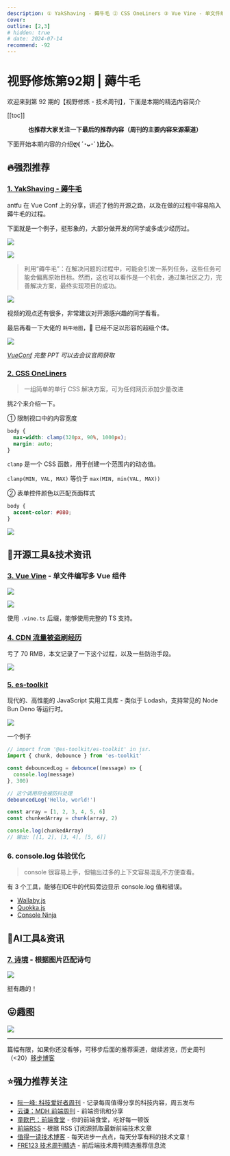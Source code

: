 ```yaml
---
description: ① YakShaving - 薅牛毛 ② CSS OneLiners ③ Vue Vine - 单文件编写多 Vue 组件 ④ CDN 流量被盗刷经历 ⑤ es-toolkit ⑥ console.log 体验优化 ⑦ 诗境 - 根据图片匹配诗句
cover: 
outline: [2,3]
# hidden: true
# date: 2024-07-14
recommend: -92
---
```


# 视野修炼第92期 | 薅牛毛

欢迎来到第 92 期的【视野修炼 - 技术周刊】，下面是本期的精选内容简介

[[toc]]

<center>

**​也推荐大家关注一下最后的推荐内容（周刊的主要内容来源渠道）**

</center>

下面开始本期内容的介绍**ღ( ´･ᴗ･` )比心**。

## 🔥强烈推荐
### [1. YakShaving - 薅牛毛](https://feday.fequan.com/vueconf24/antfu_VueConf%20CN%202024.pdf)
antfu 在 Vue Conf 上的分享，讲述了他的开源之路，以及在做的过程中容易陷入薅牛毛的过程。

下面就是一个例子，挺形象的，大部分做开发的同学或多或少经历过。

![](https://cdn.upyun.sugarat.top/mdImg/sugar/1d2ddfd169d2cb3b532bd05c707dd1cc)

![](https://cdn.upyun.sugarat.top/mdImg/sugar/8a0ae1461cb1d6d6dbc4a475b42f9235)

>利用“薅牛毛”：在解决问题的过程中，可能会引发一系列任务，这些任务可能会偏离原始目标。然而，这也可以看作是一个机会，通过集社区之力，完善解决方案，最终实现项目的成功。

![](https://cdn.upyun.sugarat.top/mdImg/sugar/b5386ac57ff7342bd4f17c1f67f8d474)

视频的观点还有很多，非常建议对开源感兴趣的同学看看。

最后再看一下大佬的 `耗牛地图`，🐂 已经不足以形容的超级个体。

![](https://cdn.upyun.sugarat.top/mdImg/sugar/01f3044688abbc60de3229d842653907)

*[VueConf](https://vueconf.cn/) 完整 PPT 可以去会议官网获取*

### [2. CSS OneLiners](https://alvaromontoro.com/blog/68055/ten-css-one-liners-for-almost-every-project)
>一组简单的单行 CSS 解决方案，可为任何网页添加少量改进

挑2个来介绍一下。

① 限制视口中的内容宽度

```css
body {
  max-width: clamp(320px, 90%, 1000px);
  margin: auto;
}
```
`clamp` 是一个 CSS 函数，用于创建一个范围内的动态值。

`clamp(MIN, VAL, MAX)` 等价于 `max(MIN, min(VAL, MAX))`

② 表单控件颜色以匹配页面样式

```css
body {
  accent-color: #080;
}
```

![](https://cdn.upyun.sugarat.top/mdImg/sugar/d488f24eda108de534afa640e242220c)


## 🔧开源工具&技术资讯
### [3. Vue Vine](https://vue-vine.dev/) - 单文件编写多 Vue 组件

![](https://cdn.upyun.sugarat.top/mdImg/sugar/01f02d26f64cd945a747808624c94c6b)

![](https://cdn.upyun.sugarat.top/mdImg/sugar/a5bab87400bd163fe2285cddedab7e23)

使用 `.vine.ts` 后缀，能够使用完整的 TS 支持。

### [4. CDN 流量被盗刷经历](https://mp.weixin.qq.com/s?__biz=MzA4ODMyMTk5OA%3D%3D&mid=2247486267&idx=1&sn=3b4a9d121008fb0866862cc1f983bfe0&chksm=902ab19aa75d388c7a85d0409c5c53f5c8414be309e1244d93168c7829499f4ed6daccd38f99&token=1284260959&lang=zh_CN#rd)

亏了 70 RMB，本文记录了一下这个过程，以及一些防治手段。

![](https://cdn.upyun.sugarat.top/mdImg/sugar/2aac543c5426b02a67c9666d8ff7a7f4)

### [5. es-toolkit](https://github.com/toss/es-toolkit/blob/main/README-zh_hans.md)

现代的、高性能的 JavaScript 实用工具库 - 类似于 Lodash，支持常见的 Node Bun Deno 等运行时。

![](https://cdn.upyun.sugarat.top/mdImg/sugar/e5ebc602a561376f881791db88efe556)


一个例子
```js
// import from '@es-toolkit/es-toolkit' in jsr.
import { chunk, debounce } from 'es-toolkit'

const debouncedLog = debounce((message) => {
  console.log(message)
}, 300)

// 这个调用将会被防抖处理
debouncedLog('Hello, world!')

const array = [1, 2, 3, 4, 5, 6]
const chunkedArray = chunk(array, 2)

console.log(chunkedArray)
// 输出: [[1, 2], [3, 4], [5, 6]]
```

### 6. console.log 体验优化
>console 很容易上手，但输出过多的上下文容易混乱不方便查看。

有 3 个工具，能够在IDE中的代码旁边显示 console.log 值和错误。

* [Wallaby.js](https://wallabyjs.com/)
* [Quokka.js](https://quokkajs.com/)
* [Console Ninja](https://console-ninja.com/)

## 🤖AI工具&资讯
### [7. 诗境](https://photo2poem.top/detail) - 根据图片匹配诗句

![](https://cdn.upyun.sugarat.top/mdImg/sugar/f9bea1ab6ea0a87bf1ece3dc73e0f387)

挺有趣的！

## 😛趣图
![](https://cdn.upyun.sugarat.top/mdImg/sugar/3c3110ab81109518faf7d3d11b069f5d)

---

篇幅有限，如果你还没看够，可移步后面的推荐渠道，继续游览，历史周刊（<20）[移步博客](https://sugarat.top/weekly/index.html)

## ⭐️强力推荐关注

* [阮一峰: 科技爱好者周刊](https://www.ruanyifeng.com/blog/archives.html) - 记录每周值得分享的科技内容，周五发布
* [云谦：MDH 前端周刊](https://sorrycc.com/mdh/) - 前端资讯和分享
* [童欧巴：前端食堂](https://github.com/Geekhyt/weekly) - 你的前端食堂，吃好每一顿饭
* [前端RSS](https://fed.chanceyu.com/) - 根据 RSS 订阅源抓取最新前端技术文章
* [值得一读技术博客](https://daily-blog.chlinlearn.top/) - 每天进步一点点，每天分享有料的技术文章！
* [FRE123 技术周刊精选](https://www.fre123.com/weekly) - 前后端技术周刊精选推荐信息流
